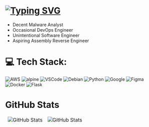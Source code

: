 

# [![Typing SVG](https://readme-typing-svg.demolab.com?font=Fira+Code&pause=1000&color=F70000&repeat=false&random=false&width=435&lines=---Building+.+.+.;---Deploying+.+.+.;---Hello%2C+My+name+is+Noxcis)](https://git.io/typing-svg)

 - Decent Malware Analyst
 - Occasional DevOps Engineer
 - Unintentional Software Engineer
 - Aspiring Assembly Reverse Engineer




# 💻 Tech Stack:
![AWS](https://img.shields.io/badge/AWS-%23FF9900.svg?style=for-the-badge&logo=amazon-aws&logoColor=white) ![alpine](https://img.shields.io/badge/Alpine_Linux-0D597F?style=for-the-badge&logo=alpine-linux&logoColor=white) ![VSCode](https://img.shields.io/badge/Visual_Studio_Code-0078D4?style=for-the-badge&logo=visual%20studio%20code&logoColor=white) ![Debian](https://img.shields.io/badge/Debian-A81D33?style=for-the-badge&logo=debian&logoColor=white) ![Python](https://img.shields.io/badge/Python-14354C?style=for-the-badge&logo=python&logoColor=white) ![Google](https://img.shields.io/badge/Google_Cloud-4285F4?style=for-the-badge&logo=google-cloud&logoColor=white) ![Figma](https://img.shields.io/badge/Figma-F24E1E?style=for-the-badge&logo=figma&logoColor=white) ![Docker](https://img.shields.io/badge/Docker-2496ED?style=flat-square&logo=Docker&logoColor=white) ![Flask](https://img.shields.io/badge/Flask-000000?style=for-the-badge&logo=flask&logoColor=white)

 
# GitHub Stats
<table align="center" border="0" cellpadding="0" cellspacing="0">
  <thead>
    <tr>
      <td>
        <img
          src="https://github-readme-stats.vercel.app/api?username=NOXCIS&show_icons=true&locale=en&theme=tokyonight&count_private=true"
          alt="GitHub Stats"
        />
      </td>
      <td>
        <img
          src="https://streak-stats.demolab.com/?user=NOXCIS&theme=tokyonight"
          alt="GitHub Stats"
        />
      </td>
    </tr>
  </thead>
</table>

<!-- Proudly created with GPRM ( https://gprm.itsvg.in ) -->
